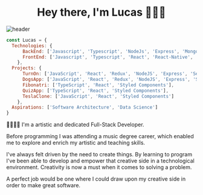 <h1 align="center"> Hey there, I'm Lucas 👨🏻‍💻 </h1>
<img align="center" src="https://imgur.com/TzjzChU" alt="header" width="auto"/>

```js
const Lucas = {
  Technologies: {
      BackEnd: ['Javascript', 'Typescript', 'NodeJs', 'Express', 'Mongoose', 'Sequelize', 'MongoDB', 'SQL'],
      FrontEnd: ['Javascript', 'Typescript', 'React', 'React-Native', 'Redux', 'HTML', 'CSS']
    },
  Projects: {
      TurnOn: ['JavaScript', 'React', 'Redux', 'NodeJS', 'Express', 'Sequelize', 'SQL', 'SCRUM'],
      DogsApp: ['JavaScript', 'React', 'Redux', 'NodeJS', 'Express', 'Sequelize', 'SQL'],
      Fibonatri: ['TypeScript', 'React', 'Styled Components'],
      QuizApp: ['TypeScript', 'React', 'Styled Components'],
      TeslaClone: ['JavaScript', 'React', 'Styled Components']
    },
  Aspirations: ['Software Architecture', 'Data Science']
}
```
<div>
     <p>
     🧑🏻‍💻🎶
     I'm a artistic and dedicated Full-Stack Developer.
     </p>
    <p>Before programming I was attending a music degree career, which enabled me to explore and enrich my artistic and teaching skills.</p>
    <p>I've always felt driven by the need to create things. By learning to program I've been able to develop and empower that creative side in a technological  environment. Creativity is now a must when it comes to solving a problem.</p>
    <p>A perfect job would be one where I could draw upon my creative side in order to make great software.</p>
</div>
